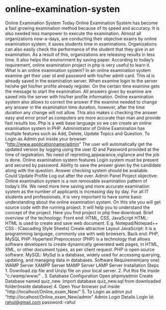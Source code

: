 # online-examination-systen
Online Examination System Today Online Examination System has become a fast growing examination method because of its speed and accuracy. It is also needed less manpower to execute the examination. Almost all organizations now-a-days, are conducting their objective exams by online examination system, it saves students time in examinations. Organizations can also easily check the performance of the student that they give in an examination. As a result of this, organizations are releasing results in less time. It also helps the environment by saving paper. According to today’s requirement, online examination project in php is very useful to learn it.  What is an online examination system? In an online examination system examine get their user id and password with his/her admit card. This id is already saved in the examination server. When examine login to the server he/she get his/her profile already register. On the certain time examine gets the message to start the examination. All answers given by examine are saved into the server with his/her profile information. Online examination system also allows to correct the answer if the examine needed to change any answer in the examination time duration, however, after the time duration any change will not allow. This also makes c checking the answer easy and error proof as computers are more accurate than man and provide fast results too. Php is a web base language so we can create an online examination system in PHP.  Administrator of Online Examination has multiple features such as Add, Delete, Update Topics and Question. To Login as Admin put inside your browser "http://www.applicationname/admin"  The user will automatically get the updated version by logging using the user ID and Password provided at the time of registration. No need of reprinting,appearance,vigilance and the job is done.  Online examination system features Login system must be present and secured by password. Ability to save the answer given by the candidate along with the question. Answer checking system should be available. Could Update Profile Log out after the over. Admin Panel Project objective: Online examination system is a non removable examination pattern of today’s life. We need more time saving and more accurate examination system as the number of applicants is increasing day by day. For all IT students and professionals, it is very important to have some basic understanding about the online examination system. On this site you will get source code with the running project. It will help you to understand the concept of the project. Here you find project in php free download.  Brief overview of the technology:      Front end: HTML, CSS, JavaScript  HTML: HTML is used to create and save web document. E.g. Notepad/Notepad++ CSS : (Cascading Style Sheets) Create attractive Layout JavaScript: it is a programming language, commonly use with web browsers. Back end: PHP, MySQL  PHP: Hypertext Preprocessor (PHP) is a technology that allows software developers to create dynamically generated web pages, in HTML, XML, or other document types, as per client request. PHP is open source software. MySQL: MySql is a database, widely used for accessing querying, updating, and managing data in databases. Software Requirement(any one) WAMP Server XAMPP Server MAMP Server LAMP Server Installation Steps 1. Download zip file and Unzip file on your local server. 2. Put this file inside "c:/wamp/www/" . 3. Database Configuration Open phpmyadmin Create Database named quiz_new. Import database quiz_new.sql from downloaded folder(inside database) 4. Open Your browser put inside "http://localhost/Online_exam_New/" 5. To Login as admin put "http://localhost/Online_exam_New/admin" Admin Login Details Login Id: rahul@gmail.com password:-rahul
